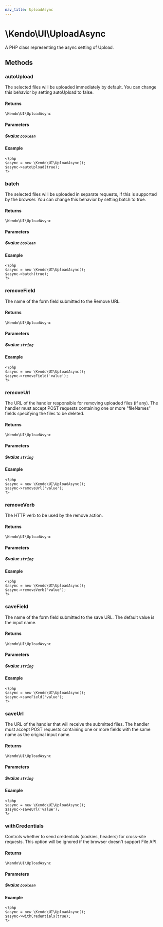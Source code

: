 ```yaml
---
nav_title: UploadAsync
---
```


# \Kendo\UI\UploadAsync

A PHP class representing the async setting of Upload.


## Methods

### autoUpload
The selected files will be uploaded immediately by default. You can change this behavior by setting
autoUpload to false.

#### Returns
`\Kendo\UI\UploadAsync`

#### Parameters

##### $value `boolean`



#### Example 
    <?php
    $async = new \Kendo\UI\UploadAsync();
    $async->autoUpload(true);
    ?>

### batch
The selected files will be uploaded in separate requests, if this is supported by the browser.
You can change this behavior by setting batch to true.

#### Returns
`\Kendo\UI\UploadAsync`

#### Parameters

##### $value `boolean`



#### Example 
    <?php
    $async = new \Kendo\UI\UploadAsync();
    $async->batch(true);
    ?>

### removeField
The name of the form field submitted to the Remove URL.

#### Returns
`\Kendo\UI\UploadAsync`

#### Parameters

##### $value `string`



#### Example 
    <?php
    $async = new \Kendo\UI\UploadAsync();
    $async->removeField('value');
    ?>

### removeUrl
The URL of the handler responsible for removing uploaded files (if any). The handler must accept POST
requests containing one or more "fileNames" fields specifying the files to be deleted.

#### Returns
`\Kendo\UI\UploadAsync`

#### Parameters

##### $value `string`



#### Example 
    <?php
    $async = new \Kendo\UI\UploadAsync();
    $async->removeUrl('value');
    ?>

### removeVerb
The HTTP verb to be used by the remove action.

#### Returns
`\Kendo\UI\UploadAsync`

#### Parameters

##### $value `string`



#### Example 
    <?php
    $async = new \Kendo\UI\UploadAsync();
    $async->removeVerb('value');
    ?>

### saveField
The name of the form field submitted to the save URL. The default value is the input name.

#### Returns
`\Kendo\UI\UploadAsync`

#### Parameters

##### $value `string`



#### Example 
    <?php
    $async = new \Kendo\UI\UploadAsync();
    $async->saveField('value');
    ?>

### saveUrl
The URL of the handler that will receive the submitted files. The handler must accept POST requests
containing one or more fields with the same name as the original input name.

#### Returns
`\Kendo\UI\UploadAsync`

#### Parameters

##### $value `string`



#### Example 
    <?php
    $async = new \Kendo\UI\UploadAsync();
    $async->saveUrl('value');
    ?>

### withCredentials
Controls whether to send credentials (cookies, headers) for cross-site requests.
This option will be ignored if the browser doesn't support File API.

#### Returns
`\Kendo\UI\UploadAsync`

#### Parameters

##### $value `boolean`



#### Example 
    <?php
    $async = new \Kendo\UI\UploadAsync();
    $async->withCredentials(true);
    ?>

